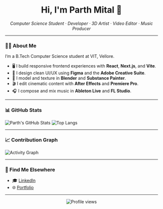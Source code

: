 <h1 align="center">Hi, I'm Parth Mital 👋</h1>
<p align="center">
  <i>Computer Science Student · Developer · 3D Artist · Video Editor · Music Producer</i>
</p>

---

### 👨‍💻 About Me

I’m a B.Tech Computer Science student at VIT, Vellore.

- 🖥️ I build responsive frontend experiences with **React**, **Next.js**, and **Vite**.
- 🎨 I design clean UI/UX using **Figma** and the **Adobe Creative Suite**.
- 🧱 I model and texture in **Blender** and **Substance Painter**.
- 🎬 I edit cinematic content with **After Effects** and **Premiere Pro**.
- 🎧 I compose and mix music in **Ableton Live** and **FL Studio**.

---

### 📊 GitHub Stats

![Parth's GitHub Stats](https://github-readme-stats.vercel.app/api?username=ParthMital&show_icons=true&theme=radical&hide=prs&count_private=true)
![Top Langs](https://github-readme-stats.vercel.app/api/top-langs/?username=ParthMital&layout=compact&theme=radical)

---

### 📈 Contribution Graph

![Activity Graph](https://github-readme-activity-graph.vercel.app/graph?username=ParthMital&theme=react-dark&hide_border=true)

---

### 🔗 Find Me Elsewhere

- 🎓 [LinkedIn](https://www.linkedin.com/in/parthmital)
- 🌐 [Portfolio](https://parthmital.github.io/Portfolio/)

---

<p align="center">
  <img src="https://komarev.com/ghpvc/?username=ParthMital&style=flat-square&color=blue" alt="Profile views"/>
</p>
